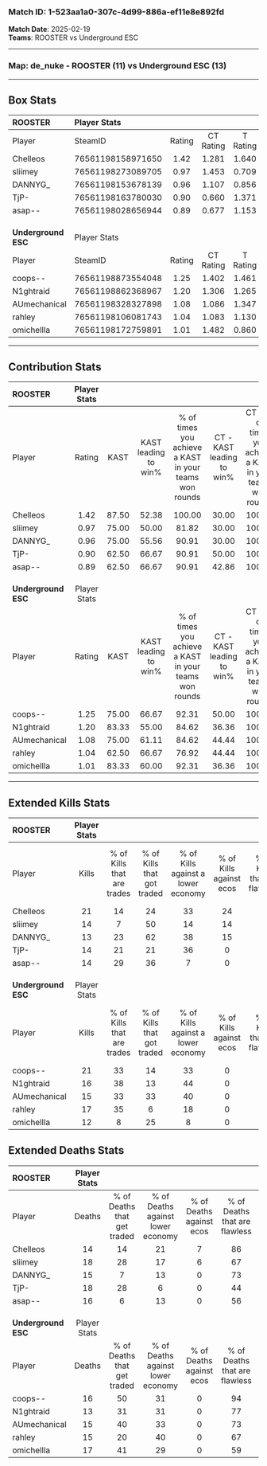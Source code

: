 ### Match ID: 1-523aa1a0-307c-4d99-886a-ef11e8e892fd  
**Match Date**: 2025-02-19  
**Teams**: ROOSTER vs Underground ESC  

---  

### **Map**: de_nuke - ROOSTER (11) vs Underground ESC (13)  
---  

## Box Stats  

| **ROOSTER**         | Player Stats      |        |           |          |       |      |       |         |        |      |     |
| :- | :- | :-: | :-: | :-: | :-: | :-: | :-: | :-: | :-: | :-: | :-: |
| Player              | SteamID           | Rating | CT Rating | T Rating | KAST  | ADR  | Kills | Assists | Deaths | K/D  | HS% |
| Chelleos            | 76561198158971650 |  1.42  |   1.281   |  1.640   | 87.50 | 80.3 |  21   |    3    |   14   | 1.50 | 38  |
| sliimey             | 76561198273089705 |  0.97  |   1.453   |  0.709   | 75.00 | 75.0 |  14   |    4    |   18   | 0.78 | 35  |
| DANNYG_             | 76561198153678139 |  0.96  |   1.107   |  0.856   | 75.00 | 63.0 |  13   |    3    |   15   | 0.87 | 46  |
| TjP-                | 76561198163780030 |  0.90  |   0.660   |  1.371   | 62.50 | 77.7 |  14   |    8    |   18   | 0.78 | 71  |
| asap--              | 76561198028656944 |  0.89  |   0.677   |  1.153   | 62.50 | 68.0 |  14   |    2    |   16   | 0.88 | 50  |
|                     |                   |        |           |          |       |      |       |         |        |      |     |
|                     |                   |        |           |          |       |      |       |         |        |      |     |
|                     |                   |        |           |          |       |      |       |         |        |      |     |
| **Underground ESC** | Player Stats      |        |           |          |       |      |       |         |        |      |     |
| Player              | SteamID           | Rating | CT Rating | T Rating | KAST  | ADR  | Kills | Assists | Deaths | K/D  | HS% |
| coops--             | 76561198873554048 |  1.25  |   1.402   |  1.461   | 75.00 | 73.7 |  21   |    2    |   16   | 1.31 | 28  |
| N1ghtraid           | 76561198862368967 |  1.20  |   1.306   |  1.265   | 83.33 | 70.9 |  16   |    3    |   13   | 1.23 | 25  |
| AUmechanical        | 76561198328327898 |  1.08  |   1.086   |  1.347   | 75.00 | 72.8 |  15   |    8    |   15   | 1.00 | 53  |
| rahley              | 76561198106081743 |  1.04  |   1.083   |  1.130   | 62.50 | 68.6 |  17   |    5    |   15   | 1.13 | 52  |
| omichellla          | 76561198172759891 |  1.01  |   1.482   |  0.860   | 83.33 | 78.8 |  12   |    9    |   17   | 0.71 | 41  |
---  

## Contribution Stats  

| **ROOSTER**         | Player Stats |       |                      |                                                        |                           |                                                             |                          |                                                            |
| :- | :-: | :-: | :-: | :-: | :-: | :-: | :-: | :-: |
| Player              |    Rating    | KAST  | KAST leading to win% | % of times you achieve a KAST in your teams won rounds | CT - KAST leading to win% | CT - % of times you achieve a KAST in your teams won rounds | T - KAST leading to win% | T - % of times you achieve a KAST in your teams won rounds |
| Chelleos            |     1.42     | 87.50 |        52.38         |                         100.00                         |           30.00           |                           100.00                            |          72.73           |                           100.00                           |
| sliimey             |     0.97     | 75.00 |        50.00         |                         81.82                          |           30.00           |                           100.00                            |          75.00           |                           75.00                            |
| DANNYG_             |     0.96     | 75.00 |        55.56         |                         90.91                          |           30.00           |                           100.00                            |          87.50           |                           87.50                            |
| TjP-                |     0.90     | 62.50 |        66.67         |                         90.91                          |           50.00           |                           100.00                            |          77.78           |                           87.50                            |
| asap--              |     0.89     | 62.50 |        66.67         |                         90.91                          |           42.86           |                           100.00                            |          87.50           |                           87.50                            |
|                     |              |       |                      |                                                        |                           |                                                             |                          |                                                            |
|                     |              |       |                      |                                                        |                           |                                                             |                          |                                                            |
|                     |              |       |                      |                                                        |                           |                                                             |                          |                                                            |
| **Underground ESC** | Player Stats |       |                      |                                                        |                           |                                                             |                          |                                                            |
| Player              |    Rating    | KAST  | KAST leading to win% | % of times you achieve a KAST in your teams won rounds | CT - KAST leading to win% | CT - % of times you achieve a KAST in your teams won rounds | T - KAST leading to win% | T - % of times you achieve a KAST in your teams won rounds |
| coops--             |     1.25     | 75.00 |        66.67         |                         92.31                          |           50.00           |                           100.00                            |          80.00           |                           88.89                            |
| N1ghtraid           |     1.20     | 83.33 |        55.00         |                         84.62                          |           36.36           |                           100.00                            |          77.78           |                           77.78                            |
| AUmechanical        |     1.08     | 75.00 |        61.11         |                         84.62                          |           44.44           |                           100.00                            |          77.78           |                           77.78                            |
| rahley              |     1.04     | 62.50 |        66.67         |                         76.92                          |           44.44           |                           100.00                            |          100.00          |                           66.67                            |
| omichellla          |     1.01     | 83.33 |        60.00         |                         92.31                          |           36.36           |                           100.00                            |          88.89           |                           88.89                            |
---  

## Extended Kills Stats  

| **ROOSTER**         | Player Stats |                            |                            |                                    |                         |                              |                                 |                                       |                    |           |
| :- | :-: | :-: | :-: | :-: | :-: | :-: | :-: | :-: | :-: | :-: |
| Player              |    Kills     | % of Kills that are trades | % of Kills that got traded | % of Kills against a lower economy | % of Kills against ecos | % of Kills that are flawless | % of Kills that are close duels | % of Kills that are assisted by flash | Pistol Round Kills | AWP Kills |
| Chelleos            |      21      |             14             |             24             |                 33                 |           24            |              76              |                5                |                   0                   |         5          |     3     |
| sliimey             |      14      |             7              |             50             |                 14                 |           14            |              64              |                7                |                   0                   |         0          |     0     |
| DANNYG_             |      13      |             23             |             62             |                 38                 |           15            |              62              |                8                |                   8                   |         0          |     0     |
| TjP-                |      14      |             21             |             21             |                 36                 |            0            |              79              |                0                |                   7                   |         0          |     1     |
| asap--              |      14      |             29             |             36             |                 7                  |            0            |              86              |                7                |                  14                   |         0          |     3     |
|                     |              |                            |                            |                                    |                         |                              |                                 |                                       |                    |           |
|                     |              |                            |                            |                                    |                         |                              |                                 |                                       |                    |           |
|                     |              |                            |                            |                                    |                         |                              |                                 |                                       |                    |           |
| **Underground ESC** | Player Stats |                            |                            |                                    |                         |                              |                                 |                                       |                    |           |
| Player              |    Kills     | % of Kills that are trades | % of Kills that got traded | % of Kills against a lower economy | % of Kills against ecos | % of Kills that are flawless | % of Kills that are close duels | % of Kills that are assisted by flash | Pistol Round Kills | AWP Kills |
| coops--             |      21      |             33             |             14             |                 33                 |            0            |              57              |               10                |                   0                   |         0          |     3     |
| N1ghtraid           |      16      |             38             |             13             |                 44                 |            0            |              75              |                0                |                   0                   |         6          |     3     |
| AUmechanical        |      15      |             33             |             33             |                 40                 |            0            |              67              |               13                |                   0                   |         0          |     0     |
| rahley              |      17      |             35             |             6              |                 18                 |            0            |              65              |                6                |                   0                   |         0          |     0     |
| omichellla          |      12      |             8              |             25             |                 8                  |            0            |              58              |                8                |                   8                   |         0          |     0     |
## Extended Deaths Stats  

| **ROOSTER**         | Player Stats |                             |                                   |                          |                               |                            |                           |               |
| :- | :-: | :-: | :-: | :-: | :-: | :-: | :-: | :-: |
| Player              |    Deaths    | % of Deaths that get traded | % of Deaths against lower economy | % of Deaths against ecos | % of Deaths that are flawless | % of Deaths that are close | % of Deaths while blinded | Deaths to AWP |
| Chelleos            |      14      |             14              |                21                 |            7             |              86               |             0              |             0             |       2       |
| sliimey             |      18      |             28              |                17                 |            6             |              67               |             11             |             6             |       2       |
| DANNYG_             |      15      |              7              |                13                 |            0             |              73               |             7              |             0             |       0       |
| TjP-                |      18      |             28              |                 6                 |            0             |              44               |             17             |             0             |       0       |
| asap--              |      16      |              6              |                13                 |            0             |              56               |             0              |             0             |       2       |
|                     |              |                             |                                   |                          |                               |                            |                           |               |
|                     |              |                             |                                   |                          |                               |                            |                           |               |
|                     |              |                             |                                   |                          |                               |                            |                           |               |
| **Underground ESC** | Player Stats |                             |                                   |                          |                               |                            |                           |               |
| Player              |    Deaths    | % of Deaths that get traded | % of Deaths against lower economy | % of Deaths against ecos | % of Deaths that are flawless | % of Deaths that are close | % of Deaths while blinded | Deaths to AWP |
| coops--             |      16      |             50              |                31                 |            0             |              94               |             0              |             0             |       2       |
| N1ghtraid           |      13      |             31              |                31                 |            0             |              77               |             15             |             8             |       1       |
| AUmechanical        |      15      |             40              |                33                 |            0             |              73               |             0              |             7             |       1       |
| rahley              |      15      |             20              |                40                 |            0             |              67               |             7              |            13             |       0       |
| omichellla          |      17      |             41              |                29                 |            0             |              59               |             6              |             0             |       1       |
